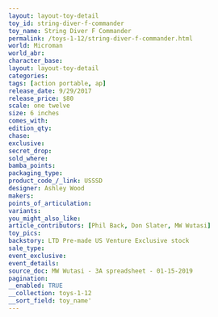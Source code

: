 ```yaml
---
layout: layout-toy-detail 
toy_id: string-diver-f-commander
toy_name: String Diver F Commander
permalink: /toys-1-12/string-diver-f-commander.html
world: Microman
world_abr: 
character_base: 
layout: layout-toy-detail
categories: 
tags: [action portable, ap] 
release_date: 9/29/2017
release_price: $80 
scale: one twelve
size: 6 inches
comes_with: 
edition_qty: 
chase: 
exclusive: 
secret_drop: 
sold_where: 
bamba_points: 
packaging_type: 
product_code_/_link: USSSD
designer: Ashley Wood
makers: 
points_of_articulation: 
variants: 
you_might_also_like: 
article_contributors: [Phil Back, Don Slater, MW Wutasi]
toy_pics: 
backstory: LTD Pre-made US Venture Exclusive stock
sale_type: 
event_exclusive: 
event_details: 
source_doc: MW Wutasi - 3A spreadsheet - 01-15-2019
pagination: 
__enabled: TRUE
__collection: toys-1-12
__sort_field: toy_name'
---
```

